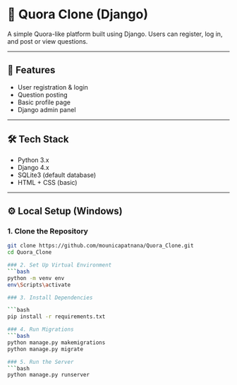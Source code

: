 # 🧠 Quora Clone (Django)

A simple Quora-like platform built using Django. Users can register, log in, and post or view questions.

---

## 🚀 Features

- User registration & login
- Question posting
- Basic profile page
- Django admin panel

---

## 🛠️ Tech Stack

- Python 3.x
- Django 4.x
- SQLite3 (default database)
- HTML + CSS (basic)

---

## ⚙️ Local Setup (Windows)

### 1. Clone the Repository

```bash
git clone https://github.com/mounicapatnana/Quora_Clone.git
cd Quora_Clone

### 2. Set Up Virtual Environment
```bash
python -m venv env
env\Scripts\activate

### 3. Install Dependencies

```bash
pip install -r requirements.txt

### 4. Run Migrations
```bash
python manage.py makemigrations
python manage.py migrate

### 5. Run the Server
```bash
python manage.py runserver



